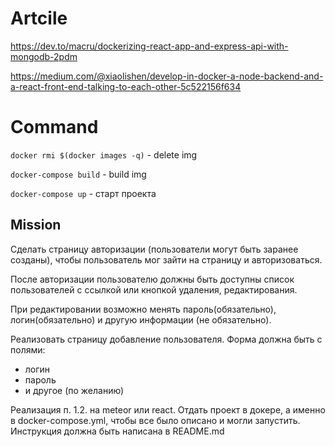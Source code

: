 # Artcile

https://dev.to/macru/dockerizing-react-app-and-express-api-with-mongodb-2pdm

https://medium.com/@xiaolishen/develop-in-docker-a-node-backend-and-a-react-front-end-talking-to-each-other-5c522156f634

# Command

`docker rmi $(docker images -q)` - delete img

`docker-compose build` - build img

`docker-compose up` - старт проекта

## Mission

Сделать страницу авторизации (пользователи могут быть заранее созданы), чтобы
пользователь мог зайти на страницу и авторизоваться.

После авторизации пользователю должны быть доступны список пользователей с ссылкой или
кнопкой удаления, редактирования.

При редактировании возможно менять пароль(обязательно), логин(обязательно) и другую
информации (не обязательно).

Реализовать страницу добавление пользователя. Форма должна быть с полями:
- логин
- пароль
- и другое (по желанию)

Реализация п. 1.2. на meteor или react. Отдать проект в докере, а именно в docker-compose.yml,
чтобы все было описано и могли запустить. Инструкция должна быть написана в README.md
